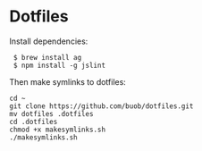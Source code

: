 # Dotfiles

Install dependencies:
```
 $ brew install ag
 $ npm install -g jslint
```

Then make symlinks to dotfiles:
```
cd ~
git clone https://github.com/buob/dotfiles.git
mv dotfiles .dotfiles
cd .dotfiles
chmod +x makesymlinks.sh
./makesymlinks.sh
```
